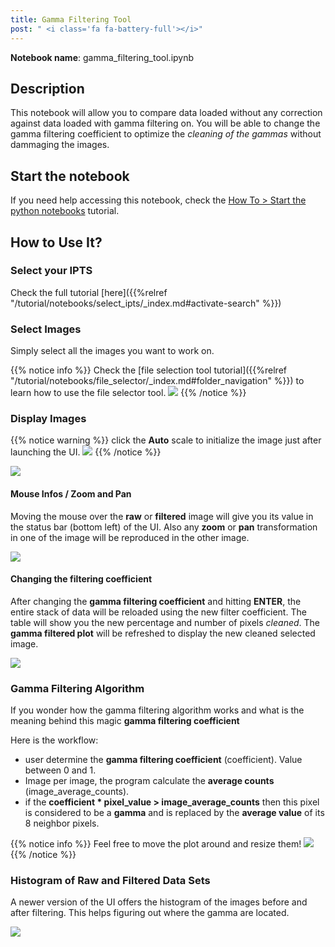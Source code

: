 ```yaml
---
title: Gamma Filtering Tool
post: " <i class='fa fa-battery-full'></i>"
---
```


**Notebook name**: gamma_filtering_tool.ipynb

## Description

This notebook will allow you to compare data loaded without any correction against data loaded with gamma
filtering on. You will be able to change the gamma filtering coefficient to optimize the *cleaning of the gammas*
without dammaging the images.

## Start the notebook

If you need help accessing this notebook, check the [How To > Start the python
notebooks](/en/tutorial/how_to_start_notebooks) tutorial.

## How to Use It?

### Select your IPTS

Check the full tutorial [here]({{%relref "/tutorial/notebooks/select_ipts/_index.md#activate-search" %}})</i>

### Select Images

Simply select all the images you want to work on.

{{% notice info %}}
Check the [file selection tool tutorial]({{%relref "/tutorial/notebooks/file_selector/_index.md#folder_navigation" %}})
to learn how to use the file selector tool.
<img src='/tutorial/how_to_run_notebooks/images/file_folder_browser.png' />
{{% /notice %}}

### Display Images

{{% notice warning %}}
click the **Auto** scale to initialize the image just after launching the UI.
<img src='/tutorial/notebooks/gamma_filtering_tool/images/auto_scale.gif' />
{{% /notice %}}

<img src='/tutorial/notebooks/gamma_filtering_tool/images/starting_ui.png' />

#### Mouse Infos / Zoom and Pan

Moving the mouse over the **raw** or **filtered** image will give you its value in the status bar (bottom left) of the
UI. Also any **zoom** or **pan** transformation in one of the image will be reproduced in the other image.

<img src='/tutorial/notebooks/gamma_filtering_tool/images/zoom_pan.gif' />

#### Changing the filtering coefficient

After changing the **gamma filtering coefficient** and hitting **ENTER**, the entire stack of data will be reloaded
using the new filter coefficient. The table will show you the new percentage and number of pixels *cleaned*. The
**gamma filtered plot** will be refreshed to display the new cleaned selected image.

<img src='/tutorial/notebooks/gamma_filtering_tool/images/data_cleaned.gif' />

### Gamma Filtering Algorithm

If you wonder how the gamma filtering algorithm works and what is the meaning behind this magic **gamma filtering
coefficient**

Here is the workflow:

 * user determine the **gamma filtering coefficient** (coefficient). Value between 0 and 1.
 * Image per image, the program calculate the **average counts** (image_average_counts).
 * if the **coefficient * pixel_value > image_average_counts** then this pixel is considered to be a **gamma** and
is replaced by the **average value** of its 8 neighbor pixels.

{{% notice info %}}
Feel free to move the plot around and resize them!
<img src='/tutorial/notebooks/gamma_filtering_tool/images/resizing.gif' />
{{% /notice %}}

### Histogram of Raw and Filtered Data Sets

A newer version of the UI offers the histogram of the images before and after filtering. This helps figuring out where
the gamma are located.

<img src='/tutorial/notebooks/gamma_filtering_tool/images/histogram.png' />
